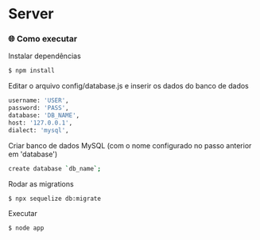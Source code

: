# Server

### 🌐 Como executar

Instalar dependências

```bash
$ npm install
```

Editar o arquivo config/database.js e inserir os dados do banco de dados
```bash
username: 'USER',
password: 'PASS',
database: 'DB_NAME',
host: '127.0.0.1',
dialect: 'mysql',
```

Criar banco de dados MySQL (com o nome configurado no passo anterior em 'database')
```bash
create database `db_name`;
```

Rodar as migrations
```bash
$ npx sequelize db:migrate
```

Executar

```bash
$ node app
```